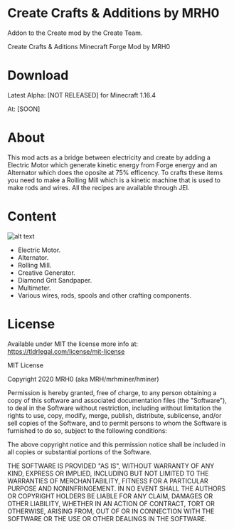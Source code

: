 # Create Crafts &amp; Additions by MRH0
Addon to the Create mod by the Create Team.

Create Crafts & Aditions
Minecraft Forge Mod by MRH0

# Download

Latest Alpha: [NOT RELEASED] for Minecraft 1.16.4

At: [SOON]

# About

This mod acts as a bridge between electricity and create by adding a Electric Motor which generate kinetic energy from Forge energy and an Alternator which does the oposite at 75% efficency. To crafts these items you need to make a Rolling Mill which is a kinetic machine that is used to make rods and wires. All the recipes are available through JEI.

# Content

![alt text](https://github.com/mrh0/createaddition/blob/main/alpha_items.png?raw=true)

- Electric Motor.
- Alternator.
- Rolling Mill.
- Creative Generator.
- Diamond Grit Sandpaper.
- Multimeter.
- Various wires, rods, spools and other crafting components.

# License

Available under MIT the license more info at: https://tldrlegal.com/license/mit-license

MIT License

Copyright 2020 MRH0 (aka MRH/mrhminer/hminer)

Permission is hereby granted, free of charge, to any person obtaining a copy
of this software and associated documentation files (the "Software"), to deal
in the Software without restriction, including without limitation the rights
to use, copy, modify, merge, publish, distribute, sublicense, and/or sell
copies of the Software, and to permit persons to whom the Software is
furnished to do so, subject to the following conditions:

The above copyright notice and this permission notice shall be included in all
copies or substantial portions of the Software.

THE SOFTWARE IS PROVIDED "AS IS", WITHOUT WARRANTY OF ANY KIND, EXPRESS OR
IMPLIED, INCLUDING BUT NOT LIMITED TO THE WARRANTIES OF MERCHANTABILITY,
FITNESS FOR A PARTICULAR PURPOSE AND NONINFRINGEMENT. IN NO EVENT SHALL THE
AUTHORS OR COPYRIGHT HOLDERS BE LIABLE FOR ANY CLAIM, DAMAGES OR OTHER
LIABILITY, WHETHER IN AN ACTION OF CONTRACT, TORT OR OTHERWISE, ARISING FROM,
OUT OF OR IN CONNECTION WITH THE SOFTWARE OR THE USE OR OTHER DEALINGS IN THE
SOFTWARE.
